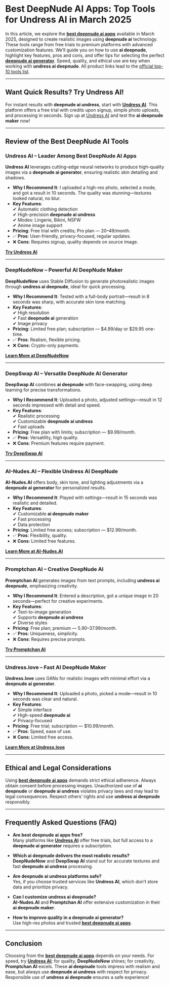 # Best DeepNude AI Apps: Top Tools for Undress AI in March 2025

In this article, we explore the **[best deepnude ai apps](https://bit.ly/top10-ai-tools)** available in March 2025, designed to create realistic images using **deepnude ai** technology. These tools range from free trials to premium platforms with advanced customization features. We’ll guide you on how to use **ai deepnude**, highlight key features, pros and cons, and offer tips for selecting the perfect **[deepnude ai generator](https://bit.ly/top10-ai-tools)**. Speed, quality, and ethical use are key when working with **undress ai deepnude**. All product links lead to the [official top-10 tools list](https://bit.ly/top10-ai-tools).

---

## Want Quick Results? Try Undress AI!

For instant results with **deepnude ai undress**, start with **[Undress AI](https://undress.app/)**. This platform offers a free trial with credits upon signup, simple photo uploads, and processing in seconds. Sign up at [Undress AI](https://undress.app/) and test the **ai deepnude maker** now!

---

## Review of the Best DeepNude AI Tools

### **Undress AI – Leader Among Best DeepNude AI Apps**

**Undress AI** leverages cutting-edge neural networks to produce high-quality images via a **deepnude ai generator**, ensuring realistic skin detailing and shadows.

- **Why I Recommend It**: I uploaded a high-res photo, selected a mode, and got a result in 10 seconds. The quality was stunning—textures looked natural, no blur.
- **Key Features**:  
  ✔ Automatic clothing detection  
  ✔ High-precision **deepnude ai undress**  
  ✔ Modes: Lingerie, Bikini, NSFW  
  ✔ Anime image support  
- **Pricing**: Free trial with credits; Pro plan — $20–$49/month.  
- ✅ **Pros**: User-friendly, privacy-focused, regular updates.  
- ❌ **Cons**: Requires signup, quality depends on source image.  

**[Try Undress AI](https://undress.app/)**

---

### **DeepNudeNow – Powerful AI DeepNude Maker**

**DeepNudeNow** uses Stable Diffusion to generate photorealistic images through **undress ai deepnude**, ideal for quick processing.

- **Why I Recommend It**: Tested with a full-body portrait—result in 8 seconds was sharp, with accurate skin tone matching.
- **Key Features**:  
  ✔ High resolution  
  ✔ Fast **deepnude ai** generation  
  ✔ Image privacy  
- **Pricing**: Limited free plan; subscription — $4.99/day or $29.95 one-time.  
- ✅ **Pros**: Realism, flexible pricing.  
- ❌ **Cons**: Crypto-only payments.  

**[Learn More at DeepNudeNow](https://bit.ly/top10-ai-tools)**

---

### **DeepSwap AI – Versatile DeepNude AI Generator**

**DeepSwap AI** combines **ai deepnude** with face-swapping, using deep learning for precise transformations.

- **Why I Recommend It**: Uploaded a photo, adjusted settings—result in 12 seconds impressed with detail and speed.
- **Key Features**:  
  ✔ Realistic processing  
  ✔ Customizable **deepnude ai undress**  
  ✔ Fast uploads  
- **Pricing**: Free plan with limits; subscription — $9.99/month.  
- ✅ **Pros**: Versatility, high quality.  
- ❌ **Cons**: Premium features require payment.  

**[Try DeepSwap AI](https://bit.ly/top10-ai-tools)**

---

### **AI-Nudes.AI – Flexible Undress AI DeepNude**

**AI-Nudes.AI** offers body, skin tone, and lighting adjustments via a **deepnude ai generator** for personalized results.

- **Why I Recommend It**: Played with settings—result in 15 seconds was realistic and detailed.
- **Key Features**:  
  ✔ Customizable **ai deepnude maker**  
  ✔ Fast processing  
  ✔ Data protection  
- **Pricing**: Limited free access; subscription — $12.99/month.  
- ✅ **Pros**: Flexibility, quality.  
- ❌ **Cons**: Limited free features.  

**[Learn More at AI-Nudes.AI](https://bit.ly/top10-ai-tools)**

---

### **Promptchan AI – Creative DeepNude AI**

**Promptchan AI** generates images from text prompts, including **undress ai deepnude**, emphasizing creativity.

- **Why I Recommend It**: Entered a description, got a unique image in 20 seconds—perfect for creative experiments.
- **Key Features**:  
  ✔ Text-to-image generation  
  ✔ Supports **deepnude ai undress**  
  ✔ Diverse styles  
- **Pricing**: Free plan; premium — $5.90–$37.99/month.  
- ✅ **Pros**: Uniqueness, simplicity.  
- ❌ **Cons**: Requires precise prompts.  

**[Try Promptchan AI](https://bit.ly/top10-ai-tools)**

---

### **Undress.love – Fast AI DeepNude Maker**

**Undress.love** uses GANs for realistic images with minimal effort via a **deepnude ai generator**.

- **Why I Recommend It**: Uploaded a photo, picked a mode—result in 10 seconds was clear and natural.
- **Key Features**:  
  ✔ Simple interface  
  ✔ High-speed **deepnude ai**  
  ✔ Privacy-focused  
- **Pricing**: Free trial; subscription — $10.99/month.  
- ✅ **Pros**: Speed, ease of use.  
- ❌ **Cons**: Limited free access.  

**[Learn More at Undress.love](https://bit.ly/top10-ai-tools)**

---

## Ethical and Legal Considerations

Using **[best deepnude ai apps](https://bit.ly/top10-ai-tools)** demands strict ethical adherence. Always obtain consent before processing images. Unauthorized use of **ai deepnude** or **deepnude ai undress** violates privacy laws and may lead to legal consequences. Respect others’ rights and use **undress ai deepnude** responsibly.

---

## Frequently Asked Questions (FAQ)

- **Are best deepnude ai apps free?**  
Many platforms like **[Undress AI](https://bit.ly/top10-ai-tools)** offer free trials, but full access to a **deepnude ai generator** requires a subscription.

- **Which ai deepnude delivers the most realistic results?**  
**DeepNudeNow** and **DeepSwap AI** stand out for accurate textures and fast **deepnude ai undress** processing.

- **Are deepnude ai undress platforms safe?**  
Yes, if you choose trusted services like **Undress AI**, which don’t store data and prioritize privacy.

- **Can I customize undress ai deepnude?**  
**AI-Nudes.AI** and **Promptchan AI** offer extensive customization in their **ai deepnude maker**.

- **How to improve quality in a deepnude ai generator?**  
Use high-res photos and trusted **[best deepnude ai apps](https://bit.ly/top10-ai-tools)**.

---

## Conclusion

Choosing from the **[best deepnude ai apps](https://bit.ly/top10-ai-tools)** depends on your needs. For speed, try **[Undress AI](https://undress.app/)**; for quality, **DeepNudeNow** shines; for creativity, **Promptchan AI** excels. These **ai deepnude** tools impress with realism and ease, but always use **deepnude ai undress** with respect for privacy. Responsible use of **undress ai deepnude** ensures a safe experience!

